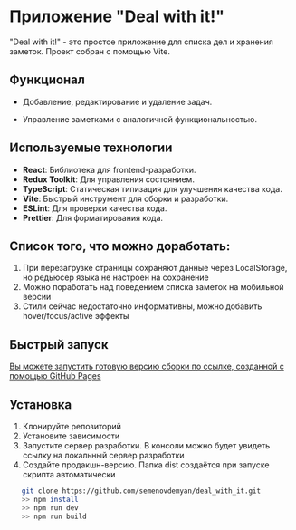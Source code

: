 # Приложение "Deal with it!"

"Deal with it!" - это простое приложение для списка дел и хранения заметок. 
Проект собран с помощью Vite.

## Функционал

- Добавление, редактирование и удаление задач.

- Управление заметками с аналогичной функциональностью.

## Используемые технологии

- **React**: Библиотека для frontend-разработки.
- **Redux Toolkit**: Для управления состоянием.
- **TypeScript**: Статическая типизация для улучшения качества кода.
- **Vite**: Быстрый инструмент для сборки и разработки.
- **ESLint**: Для проверки качества кода.
- **Prettier**: Для форматирования кода.

## Список того, что можно доработать:

1. При перезагрузке страницы сохраняют данные через LocalStorage, но редьюсер языка не настроен на сохранение
2. Можно поработать над поведением списка заметок на мобильной версии
3. Стили сейчас недостаточно информативны, можно добавить hover/focus/active эффекты

## Быстрый запуск
 [Вы можете запустить готовую версию сборки по ссылке, созданной с помощью GitHub Pages](https://semenovdemyan.github.io/deal_with_it/)


## Установка

1. Клонируйте репозиторий
2. Установите зависимости
3. Запустите сервер разработки. В консоли можно будет увидеть ссылку на локальный сервер разработки
4. Создайте продакшн-версию. Папка dist создаётся при запуске скрипта автоматически
```bash
   git clone https://github.com/semenovdemyan/deal_with_it.git
   >> npm install
   >> npm run dev
   >> npm run build
